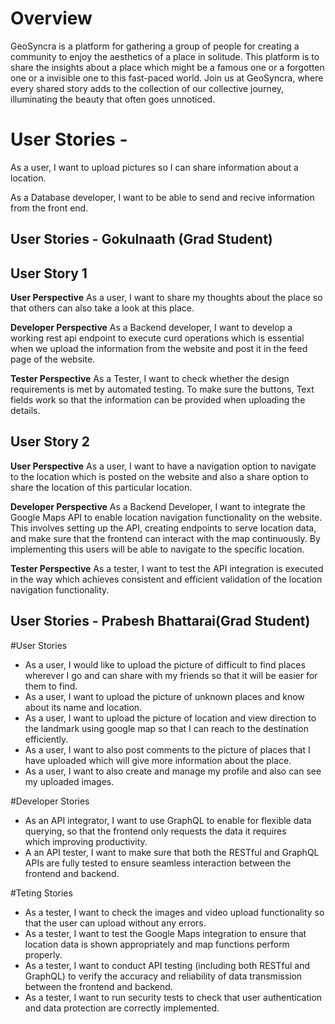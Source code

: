 # Overview
GeoSyncra is a platform for gathering a group of people for creating a community to enjoy the aesthetics of a place in solitude. This platform is to share the insights about a place which might be a famous one or a forgotten one or a invisible one to this fast-paced world. Join us at GeoSyncra, where every shared story adds to the collection of our collective journey, illuminating the beauty that often goes unnoticed.

# User Stories - 

As a user, I want to upload pictures so I can share information about a location.

As a Database developer, I want to be able to send and recive information from the front end.


## User Stories - Gokulnaath (Grad Student)

## User Story 1

**User Perspective**
As a user, I want to share my thoughts about the place so that others can also take a look at this place.

**Developer Perspective**
As a Backend developer, I want to develop a working rest api endpoint to execute curd operations which is essential when we upload the information from the website and post it in the feed page of the website.

**Tester Perspective** 
As a Tester, I want to check whether the design requirements is met by automated testing. To make sure the buttons, Text fields work so that the information can be provided when uploading the details.

## User Story 2

**User Perspective**
As a user, I want to have a navigation option to navigate to the location which is posted on the website and also a share option to share the location of this particular location. 

**Developer Perspective**
As a Backend Developer, I want to integrate the Google Maps API to enable location navigation functionality on the website. This involves setting up the API, creating endpoints to serve location data, and make sure that the frontend can interact with the map continuously. By implementing this users will be able to navigate to the specific location.

**Tester Perspective** 
As a tester, I want to test the API integration is executed in the way which achieves consistent and efficient validation of the location navigation functionality.



## User Stories - Prabesh Bhattarai(Grad Student)

#User Stories
- As a user, I would like to upload the picture of difficult to find places wherever I go and can share with my friends so that it will be easier for them to find.
- As a user, I want to upload the picture of unknown places and know about its name and location.
- As a user, I want to upload the picture of location and view direction to the landmark using google map so that I can reach to the destination efficiently.
- As a user, I want to also post comments to the picture of places that I have uploaded which will give more information about the place.
- As a user, I want to also create and manage my profile and also can see my uploaded images.

#Developer Stories
- As an API integrator,  I want to use GraphQL to enable for flexible data querying, so that the frontend only requests the data it requires which improving productivity.
- A an API tester, I want to make sure that both the RESTful and GraphQL APIs are fully tested to ensure seamless interaction between the frontend and backend.

#Teting Stories
- As a tester, I want to check the images and video upload functionality so that the user can upload without any errors.
- As a tester, I want to test the Google Maps integration to ensure that location data is shown appropriately and map functions perform properly.
- As a tester, I want to conduct API testing (including both RESTful and GraphQL) to verify the accuracy and reliability of data transmission between the frontend and backend.
- As a tester, I want to run security tests to check that user authentication and data protection are correctly implemented.
